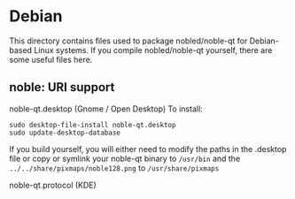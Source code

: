 
Debian
====================
This directory contains files used to package nobled/noble-qt
for Debian-based Linux systems. If you compile nobled/noble-qt yourself, there are some useful files here.

## noble: URI support ##


noble-qt.desktop  (Gnome / Open Desktop)
To install:

	sudo desktop-file-install noble-qt.desktop
	sudo update-desktop-database

If you build yourself, you will either need to modify the paths in
the .desktop file or copy or symlink your noble-qt binary to `/usr/bin`
and the `../../share/pixmaps/noble128.png` to `/usr/share/pixmaps`

noble-qt.protocol (KDE)

